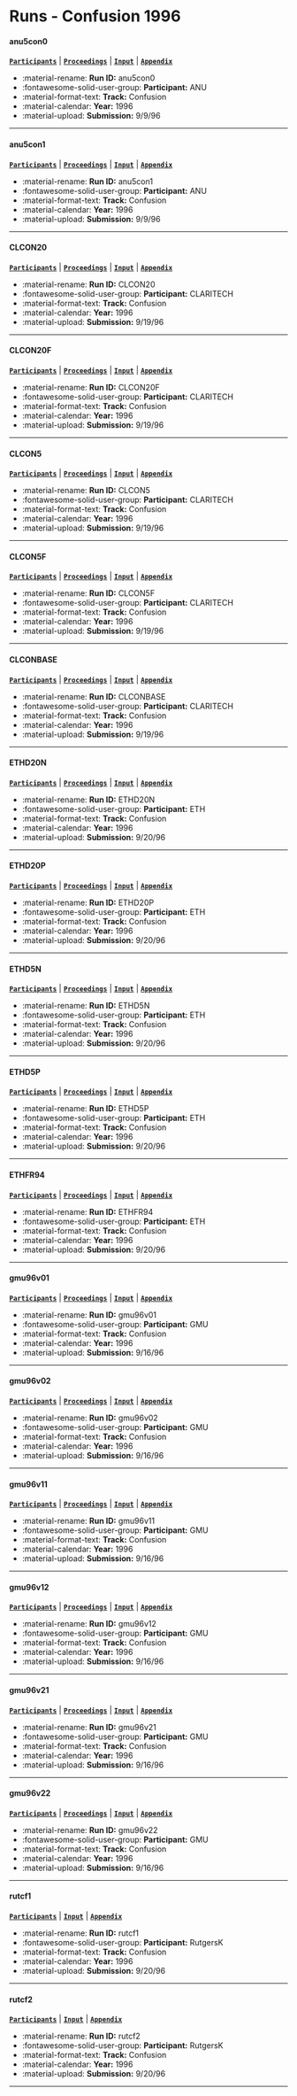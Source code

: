 # Runs - Confusion 1996 

#### anu5con0 
[**`Participants`**](./participants.md#anu) | [**`Proceedings`**](./proceedings.md#anu-acsys-trec-5-experiments) | [**`Input`**](https://trec.nist.gov/results/trec5/trec5.results.input/tracks/confusion/input.anu5con0.gz) | [**`Appendix`**](https://trec.nist.gov/pubs/trec5/appendices/A/anu5con.table.ps.gz) 

- :material-rename: **Run ID:** anu5con0 
- :fontawesome-solid-user-group: **Participant:** ANU 
- :material-format-text: **Track:** Confusion 
- :material-calendar: **Year:** 1996 
- :material-upload: **Submission:** 9/9/96 

---
#### anu5con1 
[**`Participants`**](./participants.md#anu) | [**`Proceedings`**](./proceedings.md#anu-acsys-trec-5-experiments) | [**`Input`**](https://trec.nist.gov/results/trec5/trec5.results.input/tracks/confusion/input.anu5con1.gz) | [**`Appendix`**](https://trec.nist.gov/pubs/trec5/appendices/A/anu5con.table.ps.gz) 

- :material-rename: **Run ID:** anu5con1 
- :fontawesome-solid-user-group: **Participant:** ANU 
- :material-format-text: **Track:** Confusion 
- :material-calendar: **Year:** 1996 
- :material-upload: **Submission:** 9/9/96 

---
#### CLCON20 
[**`Participants`**](./participants.md#claritech) | [**`Proceedings`**](./proceedings.md#ocr-correction-and-query-expansion-for-retrieval-on-ocr-data-clarit-trec-5-confusion-track-report) | [**`Input`**](https://trec.nist.gov/results/trec5/trec5.results.input/tracks/confusion/input.CLCON20.gz) | [**`Appendix`**](https://trec.nist.gov/pubs/trec5/appendices/A/CLCON.table.ps.gz) 

- :material-rename: **Run ID:** CLCON20 
- :fontawesome-solid-user-group: **Participant:** CLARITECH 
- :material-format-text: **Track:** Confusion 
- :material-calendar: **Year:** 1996 
- :material-upload: **Submission:** 9/19/96 

---
#### CLCON20F 
[**`Participants`**](./participants.md#claritech) | [**`Proceedings`**](./proceedings.md#ocr-correction-and-query-expansion-for-retrieval-on-ocr-data-clarit-trec-5-confusion-track-report) | [**`Input`**](https://trec.nist.gov/results/trec5/trec5.results.input/tracks/confusion/input.CLCON20F.gz) | [**`Appendix`**](https://trec.nist.gov/pubs/trec5/appendices/A/CLCONF.table.ps.gz) 

- :material-rename: **Run ID:** CLCON20F 
- :fontawesome-solid-user-group: **Participant:** CLARITECH 
- :material-format-text: **Track:** Confusion 
- :material-calendar: **Year:** 1996 
- :material-upload: **Submission:** 9/19/96 

---
#### CLCON5 
[**`Participants`**](./participants.md#claritech) | [**`Proceedings`**](./proceedings.md#ocr-correction-and-query-expansion-for-retrieval-on-ocr-data-clarit-trec-5-confusion-track-report) | [**`Input`**](https://trec.nist.gov/results/trec5/trec5.results.input/tracks/confusion/input.CLCON5.gz) | [**`Appendix`**](https://trec.nist.gov/pubs/trec5/appendices/A/CLCON.table.ps.gz) 

- :material-rename: **Run ID:** CLCON5 
- :fontawesome-solid-user-group: **Participant:** CLARITECH 
- :material-format-text: **Track:** Confusion 
- :material-calendar: **Year:** 1996 
- :material-upload: **Submission:** 9/19/96 

---
#### CLCON5F 
[**`Participants`**](./participants.md#claritech) | [**`Proceedings`**](./proceedings.md#ocr-correction-and-query-expansion-for-retrieval-on-ocr-data-clarit-trec-5-confusion-track-report) | [**`Input`**](https://trec.nist.gov/results/trec5/trec5.results.input/tracks/confusion/input.CLCON5F.gz) | [**`Appendix`**](https://trec.nist.gov/pubs/trec5/appendices/A/CLCONF.table.ps.gz) 

- :material-rename: **Run ID:** CLCON5F 
- :fontawesome-solid-user-group: **Participant:** CLARITECH 
- :material-format-text: **Track:** Confusion 
- :material-calendar: **Year:** 1996 
- :material-upload: **Submission:** 9/19/96 

---
#### CLCONBASE 
[**`Participants`**](./participants.md#claritech) | [**`Proceedings`**](./proceedings.md#ocr-correction-and-query-expansion-for-retrieval-on-ocr-data-clarit-trec-5-confusion-track-report) | [**`Input`**](https://trec.nist.gov/results/trec5/trec5.results.input/tracks/confusion/input.CLCONBASE.gz) | [**`Appendix`**](https://trec.nist.gov/pubs/trec5/appendices/A/CLCON.table.ps.gz) 

- :material-rename: **Run ID:** CLCONBASE 
- :fontawesome-solid-user-group: **Participant:** CLARITECH 
- :material-format-text: **Track:** Confusion 
- :material-calendar: **Year:** 1996 
- :material-upload: **Submission:** 9/19/96 

---
#### ETHD20N 
[**`Participants`**](./participants.md#eth) | [**`Proceedings`**](./proceedings.md#spider-retrieval-system-at-trec-5) | [**`Input`**](https://trec.nist.gov/results/trec5/trec5.results.input/tracks/confusion/input.ETHD20N.gz) | [**`Appendix`**](https://trec.nist.gov/pubs/trec5/appendices/A/ETHFR94N.table.ps.gz) 

- :material-rename: **Run ID:** ETHD20N 
- :fontawesome-solid-user-group: **Participant:** ETH 
- :material-format-text: **Track:** Confusion 
- :material-calendar: **Year:** 1996 
- :material-upload: **Submission:** 9/20/96 

---
#### ETHD20P 
[**`Participants`**](./participants.md#eth) | [**`Proceedings`**](./proceedings.md#spider-retrieval-system-at-trec-5) | [**`Input`**](https://trec.nist.gov/results/trec5/trec5.results.input/tracks/confusion/input.ETHD20P.gz) | [**`Appendix`**](https://trec.nist.gov/pubs/trec5/appendices/A/ETHFR94P.table.ps.gz) 

- :material-rename: **Run ID:** ETHD20P 
- :fontawesome-solid-user-group: **Participant:** ETH 
- :material-format-text: **Track:** Confusion 
- :material-calendar: **Year:** 1996 
- :material-upload: **Submission:** 9/20/96 

---
#### ETHD5N 
[**`Participants`**](./participants.md#eth) | [**`Proceedings`**](./proceedings.md#spider-retrieval-system-at-trec-5) | [**`Input`**](https://trec.nist.gov/results/trec5/trec5.results.input/tracks/confusion/input.ETHD5N.gz) | [**`Appendix`**](https://trec.nist.gov/pubs/trec5/appendices/A/ETHFR94N.table.ps.gz) 

- :material-rename: **Run ID:** ETHD5N 
- :fontawesome-solid-user-group: **Participant:** ETH 
- :material-format-text: **Track:** Confusion 
- :material-calendar: **Year:** 1996 
- :material-upload: **Submission:** 9/20/96 

---
#### ETHD5P 
[**`Participants`**](./participants.md#eth) | [**`Proceedings`**](./proceedings.md#spider-retrieval-system-at-trec-5) | [**`Input`**](https://trec.nist.gov/results/trec5/trec5.results.input/tracks/confusion/input.ETHD5P.gz) | [**`Appendix`**](https://trec.nist.gov/pubs/trec5/appendices/A/ETHFR94P.table.ps.gz) 

- :material-rename: **Run ID:** ETHD5P 
- :fontawesome-solid-user-group: **Participant:** ETH 
- :material-format-text: **Track:** Confusion 
- :material-calendar: **Year:** 1996 
- :material-upload: **Submission:** 9/20/96 

---
#### ETHFR94 
[**`Participants`**](./participants.md#eth) | [**`Proceedings`**](./proceedings.md#spider-retrieval-system-at-trec-5) | [**`Input`**](https://trec.nist.gov/results/trec5/trec5.results.input/tracks/confusion/input.ETHFR94.gz) | [**`Appendix`**](https://trec.nist.gov/pubs/trec5/appendices/A/ETHFR94N.table.ps.gz) 

- :material-rename: **Run ID:** ETHFR94 
- :fontawesome-solid-user-group: **Participant:** ETH 
- :material-format-text: **Track:** Confusion 
- :material-calendar: **Year:** 1996 
- :material-upload: **Submission:** 9/20/96 

---
#### gmu96v01 
[**`Participants`**](./participants.md#gmu) | [**`Proceedings`**](./proceedings.md#using-relevance-feedback-within-the-relational-model-for-trec-5) | [**`Input`**](https://trec.nist.gov/results/trec5/trec5.results.input/tracks/confusion/input.gmu96v01.gz) | [**`Appendix`**](https://trec.nist.gov/pubs/trec5/appendices/A/gmu961.table.ps.gz) 

- :material-rename: **Run ID:** gmu96v01 
- :fontawesome-solid-user-group: **Participant:** GMU 
- :material-format-text: **Track:** Confusion 
- :material-calendar: **Year:** 1996 
- :material-upload: **Submission:** 9/16/96 

---
#### gmu96v02 
[**`Participants`**](./participants.md#gmu) | [**`Proceedings`**](./proceedings.md#using-relevance-feedback-within-the-relational-model-for-trec-5) | [**`Input`**](https://trec.nist.gov/results/trec5/trec5.results.input/tracks/confusion/input.gmu96v02.gz) | [**`Appendix`**](https://trec.nist.gov/pubs/trec5/appendices/A/gmu961.table.ps.gz) 

- :material-rename: **Run ID:** gmu96v02 
- :fontawesome-solid-user-group: **Participant:** GMU 
- :material-format-text: **Track:** Confusion 
- :material-calendar: **Year:** 1996 
- :material-upload: **Submission:** 9/16/96 

---
#### gmu96v11 
[**`Participants`**](./participants.md#gmu) | [**`Proceedings`**](./proceedings.md#using-relevance-feedback-within-the-relational-model-for-trec-5) | [**`Input`**](https://trec.nist.gov/results/trec5/trec5.results.input/tracks/confusion/input.gmu96v11.gz) | [**`Appendix`**](https://trec.nist.gov/pubs/trec5/appendices/A/gmu961.table.ps.gz) 

- :material-rename: **Run ID:** gmu96v11 
- :fontawesome-solid-user-group: **Participant:** GMU 
- :material-format-text: **Track:** Confusion 
- :material-calendar: **Year:** 1996 
- :material-upload: **Submission:** 9/16/96 

---
#### gmu96v12 
[**`Participants`**](./participants.md#gmu) | [**`Proceedings`**](./proceedings.md#using-relevance-feedback-within-the-relational-model-for-trec-5) | [**`Input`**](https://trec.nist.gov/results/trec5/trec5.results.input/tracks/confusion/input.gmu96v12.gz) | [**`Appendix`**](https://trec.nist.gov/pubs/trec5/appendices/A/gmu961.table.ps.gz) 

- :material-rename: **Run ID:** gmu96v12 
- :fontawesome-solid-user-group: **Participant:** GMU 
- :material-format-text: **Track:** Confusion 
- :material-calendar: **Year:** 1996 
- :material-upload: **Submission:** 9/16/96 

---
#### gmu96v21 
[**`Participants`**](./participants.md#gmu) | [**`Proceedings`**](./proceedings.md#using-relevance-feedback-within-the-relational-model-for-trec-5) | [**`Input`**](https://trec.nist.gov/results/trec5/trec5.results.input/tracks/confusion/input.gmu96v21.gz) | [**`Appendix`**](https://trec.nist.gov/pubs/trec5/appendices/A/gmu962.table.ps.gz) 

- :material-rename: **Run ID:** gmu96v21 
- :fontawesome-solid-user-group: **Participant:** GMU 
- :material-format-text: **Track:** Confusion 
- :material-calendar: **Year:** 1996 
- :material-upload: **Submission:** 9/16/96 

---
#### gmu96v22 
[**`Participants`**](./participants.md#gmu) | [**`Proceedings`**](./proceedings.md#using-relevance-feedback-within-the-relational-model-for-trec-5) | [**`Input`**](https://trec.nist.gov/results/trec5/trec5.results.input/tracks/confusion/input.gmu96v22.gz) | [**`Appendix`**](https://trec.nist.gov/pubs/trec5/appendices/A/gmu962.table.ps.gz) 

- :material-rename: **Run ID:** gmu96v22 
- :fontawesome-solid-user-group: **Participant:** GMU 
- :material-format-text: **Track:** Confusion 
- :material-calendar: **Year:** 1996 
- :material-upload: **Submission:** 9/16/96 

---
#### rutcf1 
[**`Participants`**](./participants.md#rutgersk) | [**`Input`**](https://trec.nist.gov/results/trec5/trec5.results.input/tracks/confusion/input.rutcf1.gz) | [**`Appendix`**](https://trec.nist.gov/pubs/trec5/appendices/A/rutcf.table.ps.gz) 

- :material-rename: **Run ID:** rutcf1 
- :fontawesome-solid-user-group: **Participant:** RutgersK 
- :material-format-text: **Track:** Confusion 
- :material-calendar: **Year:** 1996 
- :material-upload: **Submission:** 9/20/96 

---
#### rutcf2 
[**`Participants`**](./participants.md#rutgersk) | [**`Input`**](https://trec.nist.gov/results/trec5/trec5.results.input/tracks/confusion/input.rutcf2.gz) | [**`Appendix`**](https://trec.nist.gov/pubs/trec5/appendices/A/rutcf.table.ps.gz) 

- :material-rename: **Run ID:** rutcf2 
- :fontawesome-solid-user-group: **Participant:** RutgersK 
- :material-format-text: **Track:** Confusion 
- :material-calendar: **Year:** 1996 
- :material-upload: **Submission:** 9/20/96 

---
